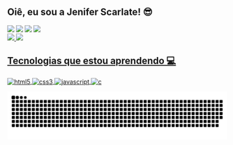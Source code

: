## Oiê, eu sou a Jenifer Scarlate! 😎

<div> 
  <a href="https://www.instagram.com/jeniferscarlate/" target="_blank"><img src="https://img.shields.io/badge/-Instagram-%23E4405F?style=for-the-badge&logo=instagram&logoColor=white" target="_blank"></a>
  <a href = "mailto:jenifer-scarlate@hotmail.com"><img src="https://img.shields.io/badge/-Gmail-%23333?style=for-the-badge&logo=gmail&logoColor=white" target="_blank"></a>
  <a href="https://www.linkedin.com/in/jeniferscarlate/" target="_blank"><img src="https://img.shields.io/badge/-LinkedIn-%230077B5?style=for-the-badge&logo=linkedin&logoColor=white" target="_blank"></a> 
   <a href="https://discord.com/channels/@Scarlate42#2542" target="_blank"><img src="https://img.shields.io/badge/Discord-7289DA?style=for-the-badge&logo=discord&logoColor=white" target="_blank"></a> 


<div>
  <a href="https://github.com/jeniferscarlate">
  <img height="180em" src="https://github-readme-stats.vercel.app/api?username=jeniferscarlate&show_icons=true&theme=tokyonight&include_all_commits=true&count_private=true"/>
  <img height="180em" src="https://github-readme-stats.vercel.app/api/top-langs/?username=jeniferscarlate&layout=compact&langs_count=7&theme=tokyonight"/>

    
 ## Tecnologias que estou aprendendo 💻
    
  <div style="display: inline_block">
    <img align="center" alt="html5" src="https://img.shields.io/badge/HTML5-E34F26?style=for-the-badge&logo=html5&logoColor=white" />
    <img align="center" alt="css3" src="https://img.shields.io/badge/CSS3-1572B6?style=for-the-badge&logo=css3&logoColor=white" />
    <img align="center" alt="javascript" src="https://img.shields.io/badge/JavaScript-F7DF1E?style=for-the-badge&logo=javascript&logoColor=black" />
    <img align="center" alt="c" src="https://img.shields.io/badge/C-00599C?style=for-the-badge&logo=c&logoColor=white" />
    

 

 
  ![Snake animation](https://github.com/jeniferscarlate/jeniferscarlate/blob/output/github-contribution-grid-snake.svg)
 
</div>
